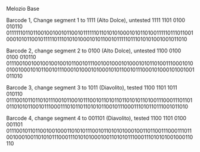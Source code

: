 Melozio Base

Barcode 1, Change segment 1 to 1111 (Alto Dolce), untested
1111 1101 0100 010110
01111110110110010010010110010111111011010101000101011010011111011101100100010101100101111101110101010001010110010111110111010101001001011010

Barcode 2, change segment 2 to 0100 (Alto Dolce), untested
1100 0100 0100 010110
01110010010010010010010110010111001001000101000101011010011100010100100100010101100101110001010001010001010110010111000101000101001001011010

Barcode 3, change segment 3 to 1011 (Diavolito), tested
1100 1101 1011 010110
01110010110110101110010110010111001011010110110101011010011100011101101011010101100101110001110101101101010110010111000111010110111001011010

Barcode 4, change segment 4 to 001101 (Diavolito), tested
1100 1101 0100 001101
01110010110110010010001101010111001011010101000100110110011100011101100100010011010101110001110101010001001101010111000111010101001000110110